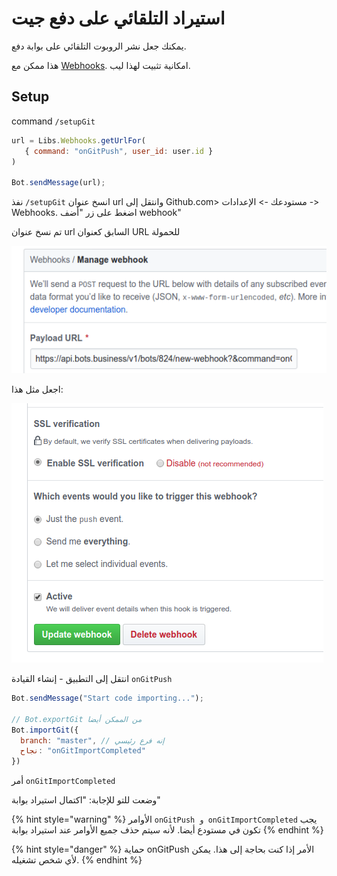 # استيراد التلقائي على دفع جيت

يمكنك جعل نشر الروبوت التلقائي على بوابة دفع. 

هذا ممكن مع 
[Webhooks](https://help.bots.business/libs/webhooks-lib). امكانية تثبيت لهذا ليب.

## Setup

command `/setupGit`

```javascript
url = Libs.Webhooks.getUrlFor(
   { command: "onGitPush", user_id: user.id }
)

Bot.sendMessage(url);
```

نفذ
 `/setupGit` 
انسخ عنوان url وانتقل إلى Github.com> مستودعك -> الإعدادات -> Webhooks. اضغط على زر "أضف webhook"

تم نسخ عنوان url السابق كعنوان URL للحمولة

![](../.gitbook/assets/image%20%2838%29.png)

اجعل مثل هذا:

![](../.gitbook/assets/image%20%2844%29.png)

انتقل إلى التطبيق - إنشاء القيادة
`onGitPush`

```javascript
Bot.sendMessage("Start code importing...");

// Bot.exportGit من الممكن أيضا
Bot.importGit({
  branch: "master", // إنه فرع رئيسي
  نجاح: "onGitImportCompleted"
})
```

أمر `onGitImportCompleted`

وضعت للتو للإجابة: "اكتمال استيراد بوابة"

{% hint style="warning" %}
الأوامر 
`onGitPush و onGitImportCompleted` 
يجب تكون في مستودع أيضا. لأنه سيتم حذف جميع الأوامر عند استيراد بوابة
{% endhint %}

{% hint style="danger" %}
حماية onGitPush الأمر إذا كنت بحاجة إلى هذا. يمكن لأي شخص تشغيله. 
{% endhint %}






